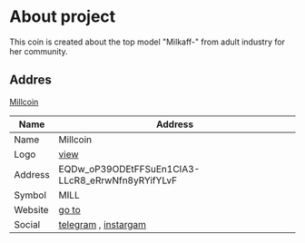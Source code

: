 # About project

This coin is created about the top model "Milkaff-" from adult industry for her community.

## Addres

[Millcoin](https://tonviewer.com/0:f0fe83f7f4e0c4b45152b849f5088037f8b2dc47cfde46bc0d7e7f3245889f60)

Name           | Address
---------------|-----------
Name | Millcoin
Logo | [view](https://github.com/robinsoninsta/milkaff.github.io/blob/main/2024-05-30_09-35-15.png)
Address | EQDw_oP39ODEtFFSuEn1CIA3-LLcR8_eRrwNfn8yRYifYLvF
Symbol | MILL
Website | [go to](https://bongacams.com/profile/milkaff-)
Social | [telegram](https://t.me/milkaff_bc) , [instargam](https://instagram.com/katya_kushaet_sushi)
